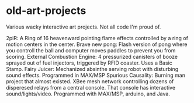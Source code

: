 old-art-projects
================

Various wacky interactive art projects. Not all code I'm proud of.

2piR: A Ring of 16 heavenward pointing flame effects controlled by a ring of motion centers in the center. 
Brave new pong: Flash version of pong where you controll the ball and computer moves paddles to prevent you from scoring.
External Combustion Engine: 4 pressurized canisters of booze sprayed out of fuel injectors, triggered by RFID coaster. Uses a Basic Stamp. 
Fairy Juicer: Mechanized absinthe serving robot with disturbing sound effects. Programmed in MAX/MSP
Spurious Causality: Burning man project that almost existed. XBee mesh network controlling dozens of disperesed relays from a central console. That console has interactive sound/lights/video. Programmed with MAX/MSP, arduino, and Java. 